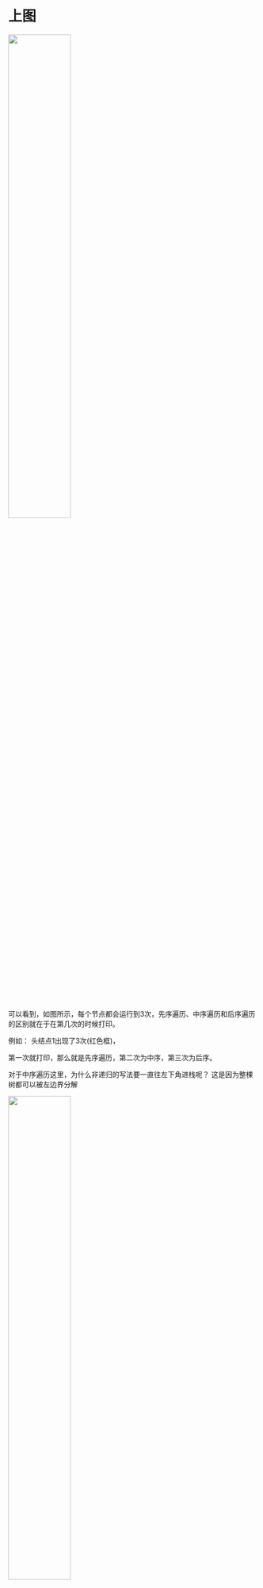 # 上图

<img src="https://coachhe-1305181419.cos.ap-guangzhou.myqcloud.com/程序员/工具/git/20220819010900.png" width = "50%" />

可以看到，如图所示，每个节点都会运行到3次，先序遍历、中序遍历和后序遍历的区别就在于在第几次的时候打印。

例如：
头结点1出现了3次(红色框)，

第一次就打印，那么就是先序遍历，第二次为中序，第三次为后序。

对于中序遍历这里，为什么非递归的写法要一直往左下角进栈呢？
这是因为整棵树都可以被左边界分解

<img src="https://coachhe-1305181419.cos.ap-guangzhou.myqcloud.com/程序员/工具/git/20220819023053.png" width = "50%" />

可以看到，整棵树是可以被左边界分解的，对于某一条左边界，入栈之后输出的顺序一定是先左再头，然后遍历所有的右边节点，最终就是先左再头再右的一个形式。
具体可以看
[左神讲解](https://www.bilibili.com/video/BV13g41157hK?p=7&vd_source=6678074a8e5a52b13a742aa7a335eb49)
这里的1个半小时处